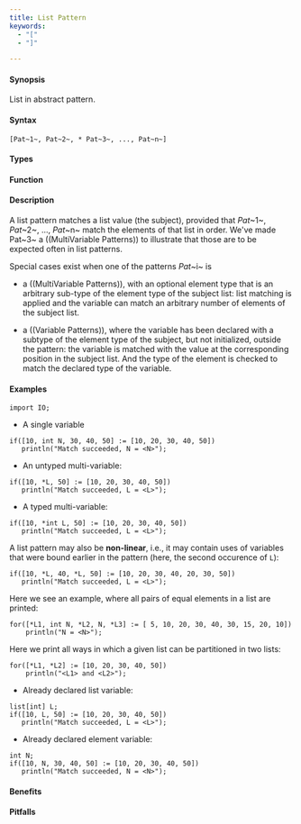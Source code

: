 ```yaml
---
title: List Pattern
keywords:
  - "["
  - "]"

---
```


#### Synopsis

List in abstract pattern.

#### Syntax

```rascal
[Pat~1~, Pat~2~, * Pat~3~, ..., Pat~n~]
```

#### Types

#### Function

#### Description

A list pattern matches a list value (the subject), provided that _Pat_~1~, _Pat_~2~, ..., _Pat_~n~ match the elements of that list in order. We've made Pat~3~ a ((MultiVariable Patterns)) to illustrate that those are to be expected often in list patterns.

Special cases exist when one of the patterns _Pat_~i~ is

*  a ((MultiVariable Patterns)), with an optional element type that is an arbitrary sub-type of the element type of the subject list: list matching is applied and the variable can match an arbitrary number of elements of the subject list.

*  a ((Variable Patterns)), where the variable has been declared with a subtype of the element type of the subject, but not initialized, outside the pattern: the variable is matched with the value at the corresponding position in the subject list. And the type of the element is checked to match the declared type of the variable.


#### Examples

```rascal-shell
import IO;
```

* A single variable
```rascal-shell,continue
if([10, int N, 30, 40, 50] := [10, 20, 30, 40, 50])
   println("Match succeeded, N = <N>");
```

* An untyped multi-variable:
```rascal-shell,continue
if([10, *L, 50] := [10, 20, 30, 40, 50])
   println("Match succeeded, L = <L>");
```

* A typed multi-variable:
```rascal-shell,continue
if([10, *int L, 50] := [10, 20, 30, 40, 50])
   println("Match succeeded, L = <L>");
```

A list pattern may also be __non-linear__, i.e., it may contain uses of variables that were bound earlier in the pattern
(here, the second occurence of `L`):
```rascal-shell,continue
if([10, *L, 40, *L, 50] := [10, 20, 30, 40, 20, 30, 50])
   println("Match succeeded, L = <L>");
```
Here we see an example, where all pairs of equal elements in a list are printed:
```rascal-shell,continue
for([*L1, int N, *L2, N, *L3] := [ 5, 10, 20, 30, 40, 30, 15, 20, 10])
    println("N = <N>");
```
Here we print all ways in which a given list can be partitioned in two lists:
```rascal-shell,continue
for([*L1, *L2] := [10, 20, 30, 40, 50]) 
    println("<L1> and <L2>");
```

* Already declared list variable:
```rascal-shell,continue
list[int] L;
if([10, L, 50] := [10, 20, 30, 40, 50])
   println("Match succeeded, L = <L>");
```

* Already declared element variable:
```rascal-shell,continue
int N;
if([10, N, 30, 40, 50] := [10, 20, 30, 40, 50])
   println("Match succeeded, N = <N>");
```

#### Benefits

#### Pitfalls

